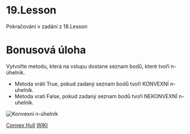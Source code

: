 # 19.Lesson 

Pokračování v zadání z 18.Lesson

# Bonusová úloha

Vytvořte metodu, která na vstupu dostane seznam bodů, které tvoří n-úhelník. 
  - Metoda vrátí True, pokud zadaný seznam bodů tvoří KONVEXNÍ n-uhelník.
  - Metoda vratí False, pokud zadaný seznam bodů tvoří NEKONVEXNÍ n-uhelník.

![Konvexní n-úhelník](https://kdm.karlin.mff.cuni.cz//diplomky/cabri/kapitoly/ctyruhelniky/ctyruhelnik-zaklad.png)

[Convex Hull](https://iq.opengenus.org/gift-wrap-jarvis-march-algorithm-convex-hull)
[WIKI](https://cs.wikipedia.org/wiki/Konvexn%C3%AD_mnoho%C3%BAheln%C3%ADk)
